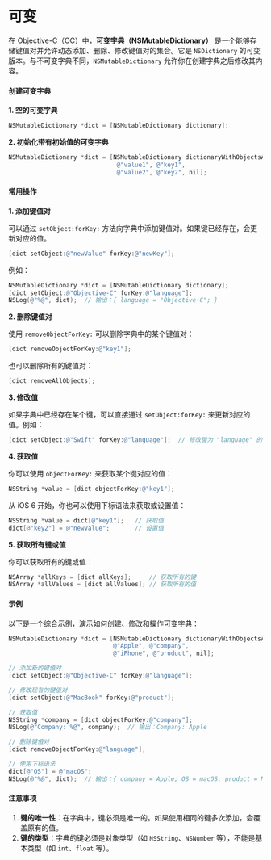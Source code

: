# 可变

在 Objective-C（OC）中，**可变字典（NSMutableDictionary）** 是一个能够存储键值对并允许动态添加、删除、修改键值对的集合。它是 `NSDictionary` 的可变版本。与不可变字典不同，`NSMutableDictionary` 允许你在创建字典之后修改其内容。

#### 创建可变字典

**1. 空的可变字典**

```objective-c
NSMutableDictionary *dict = [NSMutableDictionary dictionary];
```

**2. 初始化带有初始值的可变字典**

```objective-c
NSMutableDictionary *dict = [NSMutableDictionary dictionaryWithObjectsAndKeys:
                              @"value1", @"key1",
                              @"value2", @"key2", nil];
```

#### 常用操作

**1. 添加键值对**

可以通过 `setObject:forKey:` 方法向字典中添加键值对。如果键已经存在，会更新对应的值。

```objective-c
[dict setObject:@"newValue" forKey:@"newKey"];
```

例如：

```objective-c
NSMutableDictionary *dict = [NSMutableDictionary dictionary];
[dict setObject:@"Objective-C" forKey:@"language"];
NSLog(@"%@", dict);  // 输出：{ language = "Objective-C"; }
```

**2. 删除键值对**

使用 `removeObjectForKey:` 可以删除字典中的某个键值对：

```objective-c
[dict removeObjectForKey:@"key1"];
```

也可以删除所有的键值对：

```objective-c
[dict removeAllObjects];
```

**3. 修改值**

如果字典中已经存在某个键，可以直接通过 `setObject:forKey:` 来更新对应的值。例如：

```objective-c
[dict setObject:@"Swift" forKey:@"language"];  // 修改键为 "language" 的值
```

**4. 获取值**

你可以使用 `objectForKey:` 来获取某个键对应的值：

```objective-c
NSString *value = [dict objectForKey:@"key1"];
```

从 iOS 6 开始，你也可以使用下标语法来获取或设置值：

```objective-c
NSString *value = dict[@"key1"];   // 获取值
dict[@"key2"] = @"newValue";       // 设置值
```

**5. 获取所有键或值**

你可以获取所有的键或值：

```objective-c
NSArray *allKeys = [dict allKeys];     // 获取所有的键
NSArray *allValues = [dict allValues]; // 获取所有的值
```

#### 示例

以下是一个综合示例，演示如何创建、修改和操作可变字典：

```objective-c
NSMutableDictionary *dict = [NSMutableDictionary dictionaryWithObjectsAndKeys:
                             @"Apple", @"company",
                             @"iPhone", @"product", nil];

// 添加新的键值对
[dict setObject:@"Objective-C" forKey:@"language"];

// 修改现有的键值对
[dict setObject:@"MacBook" forKey:@"product"];

// 获取值
NSString *company = [dict objectForKey:@"company"];
NSLog(@"Company: %@", company);  // 输出：Company: Apple

// 删除键值对
[dict removeObjectForKey:@"language"];

// 使用下标语法
dict[@"OS"] = @"macOS";
NSLog(@"%@", dict);  // 输出：{ company = Apple; OS = macOS; product = MacBook; }
```

#### 注意事项

1. **键的唯一性**：在字典中，键必须是唯一的。如果使用相同的键多次添加，会覆盖原有的值。
2. **键的类型**：字典的键必须是对象类型（如 `NSString`、`NSNumber` 等），不能是基本类型（如 `int`、`float` 等）。
